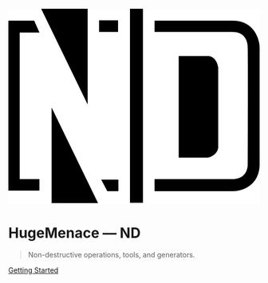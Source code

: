 ![logo](_media/logo.svg ':size=200')

# HugeMenace — ND

> Non-destructive operations, tools, and generators.

[Getting Started](#welcome)